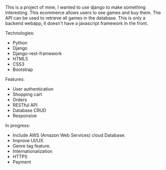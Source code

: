 This is a project of mine, I wanted to use django to make something interesting. 
This ecommerce allows users to see games and buy them.
The API can be used to retrieve all games in the database.
This is only a backend webapp, it doesn't have a javascript framework in the front.

Technologies:
- Python
- Django
- Django-rest-framework
- HTML5
- CSS3
- Bootstrap

Features:
- User authentication
- Shopping cart
- Orders
- RESTful API
- Database CRUD
- Responsive

In progress:
- Include AWS (Amazon Web Services) cloud Database.
- Improve UI/UX.
- Genre tag feature.
- Internationalization
- HTTPS
- Payment
